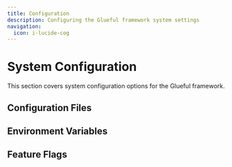 ```yaml
---
title: Configuration
description: Configuring the Glueful framework system settings
navigation:
  icon: i-lucide-cog
---
```


# System Configuration

This section covers system configuration options for the Glueful framework.

## Configuration Files

## Environment Variables

## Feature Flags
